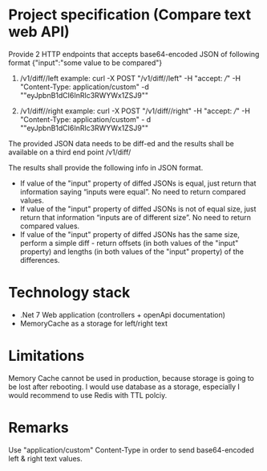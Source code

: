 # Project specification (Compare text web API)

Provide 2 HTTP endpoints that accepts base64-encoded JSON of following format
{"input":"some value to be compared"}

1) <host>/v1/diff/<ID>/left
example: curl -X POST "<host>/v1/diff/<ID>/left" -H "accept: */*" -H "Content-Type: application/custom" -d
"\"eyJpbnB1dCI6InRlc3RWYWx1ZSJ9\""

2) <host>/v1/diff/<ID>/right
example: curl -X POST "<host>/v1/diff/<ID>/right" -H "accept: */*" -H "Content-Type: application/custom" -
d "\"eyJpbnB1dCI6InRlc3RWYWx1ZSJ9\""

The provided JSON data needs to be diff-ed and the results shall be available on a third end point
<host>/v1/diff/<ID>

The results shall provide the following info in JSON format.
- If value of the "input" property of diffed JSONs is equal, just return that information saying “inputs were equal”. No need to return
compared values.
- If value of the "input" property of diffed JSONs is not of equal size, just return that information “inputs are of different size”. No need
to return compared values.
- If value of the "input" property of diffed JSONs has the same size, perform a simple diff - return offsets (in both values of the "input"
property) and lengths (in both values of the "input" property) of the differences.

# Technology stack
- .Net 7 Web application (controllers + openApi documentation)
- MemoryCache as a storage for left/right text


# Limitations
Memory Cache cannot be used in production, because storage is going to be lost after rebooting.
I would use database as a storage, especially I would recommend to use Redis with TTL polciy.

# Remarks
Use "application/custom" Content-Type in order to send base64-encoded left & right text values.
